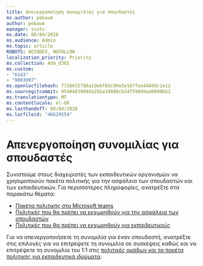 ```yaml
---
title: Απενεργοποίηση συνομιλίας για σπουδαστές
ms.author: pebaum
author: pebaum
manager: scotv
ms.date: 08/04/2020
ms.audience: Admin
ms.topic: article
ROBOTS: NOINDEX, NOFOLLOW
localization_priority: Priority
ms.collection: Adm_O365
ms.custom:
- "6143"
- "9003097"
ms.openlocfilehash: f726015780a1de6f03c99e5e167fee44049c1e12
ms.sourcegitcommit: 9540483984da2bba19888cb34f590ddad6890bb1
ms.translationtype: MT
ms.contentlocale: el-GR
ms.lasthandoff: 08/04/2020
ms.locfileid: "46629554"
---
```

# <a name="disable-chat-for-students"></a>Απενεργοποίηση συνομιλίας για σπουδαστές

Συνιστούμε στους διαχειριστές των εκπαιδευτικών οργανισμών να χρησιμοποιούν πακέτα πολιτικής για την ασφάλεια των σπουδαστών και των εκπαιδευτικών. Για περισσότερες πληροφορίες, ανατρέξτε στα παρακάτω θέματα:

- [Πακέτα πολιτικής στο Microsoft teams](https://docs.microsoft.com/microsoftteams/policy-packages-edu#policy-packages-in-microsoft-teams)
- [Πολιτικές που θα πρέπει να εκχωρηθούν για την ασφάλεια των σπουδαστών](https://docs.microsoft.com/microsoftteams/policy-packages-edu#policies-that-should-be-assigned-for-student-safety)
- [Πολιτικές που θα πρέπει να εκχωρηθούν για εκπαιδευτικούς](https://docs.microsoft.com/microsoftteams/policy-packages-edu#policies-that-should-be-assigned-for-educators) 

Για να απενεργοποιήσετε τη συνομιλία για έναν σπουδαστή, ανατρέξτε στις επιλογές για να επιτρέψετε τη συνομιλία σε συσκέψεις καθώς και να επιτρέψετε τη συνομιλία του 1:1 στις [πολιτικές ομάδων και τα πακέτα πολιτικής για εκπαιδευτικά ιδρύματα](https://docs.microsoft.com/microsoftteams/policy-packages-edu).